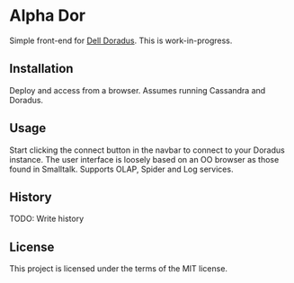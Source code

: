 # Alpha Dor

Simple front-end for [Dell Doradus](https://github.com/dell-oss/Doradus). This is work-in-progress.

## Installation

Deploy and access from a browser. Assumes running Cassandra and Doradus.

## Usage

Start clicking the connect button in the navbar to connect to your Doradus instance. The user interface is loosely based on an OO browser as those found in Smalltalk. Supports OLAP, Spider and Log services.

## History

TODO: Write history

## License

This project is licensed under the terms of the MIT license.
